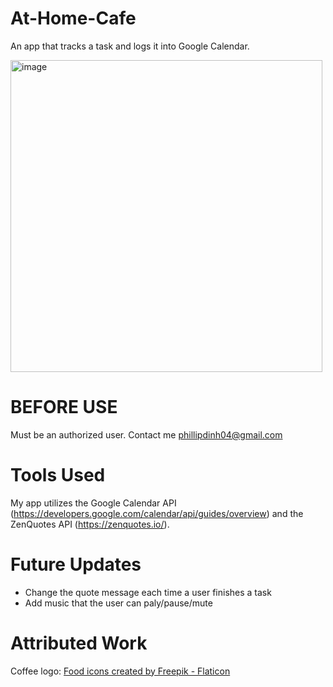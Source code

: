 # At-Home-Cafe
An app that tracks a task and logs it into Google Calendar.

<img width="499" alt="image" src="https://github.com/PDinh2004/At-Home-Cafe/assets/70727202/5415ac34-d8a0-4e57-9832-198ac6abccb6">

# BEFORE USE
Must be an authorized user. Contact me phillipdinh04@gmail.com

# Tools Used
My app utilizes the Google Calendar API (https://developers.google.com/calendar/api/guides/overview) and the ZenQuotes API (https://zenquotes.io/).

# Future Updates
- Change the quote message each time a user finishes a task
- Add music that the user can paly/pause/mute

# Attributed Work
Coffee logo: <a href="https://www.flaticon.com/free-icons/food" title="food icons">Food icons created by Freepik - Flaticon</a>
